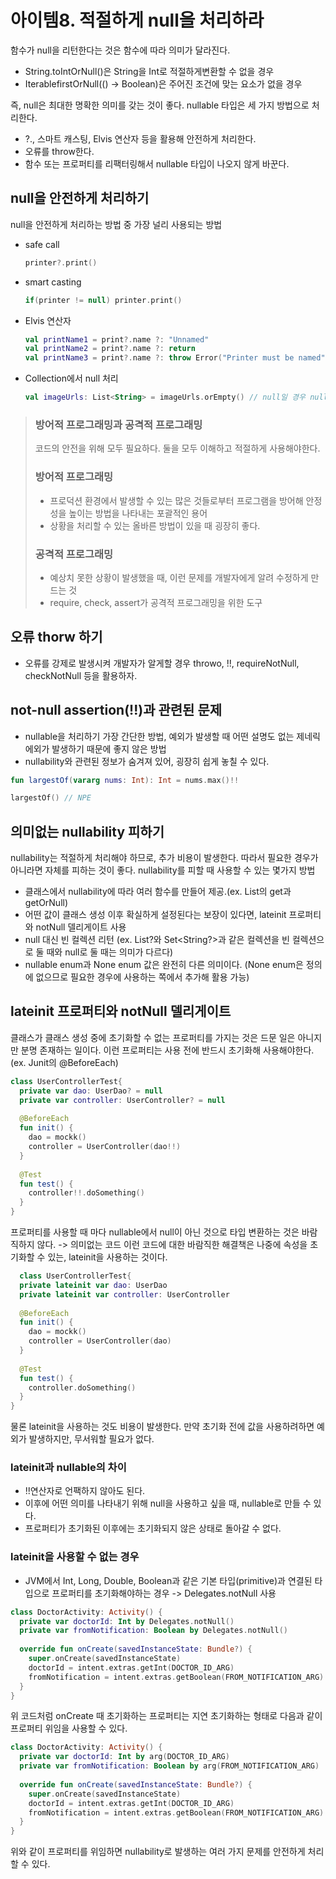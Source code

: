 # 아이템8. 적절하게 null을 처리하라

함수가 null을 리턴한다는 것은 함수에 따라 의미가 달라진다.
- String.toIntOrNull()은 String을 Int로 적절하게변환할 수 없을 경우
- Iterable<T>firstOrNull(() -> Boolean)은 주어진 조건에 맞는 요소가 없을 경우
  
즉, null은 최대한 명확한 의미를 갖는 것이 좋다.
nullable 타입은 세 가지 방법으로 처리한다.
- ?., 스마트 캐스팅, Elvis 연산자 등을 활용해 안전하게 처리한다.
- 오류를 throw한다.
- 함수 또는 프로퍼티를 리팩터링해서 nullable 타입이 나오지 않게 바꾼다.
  
## null을 안전하게 처리하기
null을 안전하게 처리하는 방법 중 가장 널리 사용되는 방법
- safe call
  ```kotlin
  printer?.print() 
  ```
- smart casting
  ```kotlin
  if(printer != null) printer.print() 
  ```
- Elvis 연산자
  ```kotlin
  val printName1 = print?.name ?: "Unnamed"
  val printName2 = print?.name ?: return
  val printName3 = print?.name ?: throw Error("Printer must be named")
  ```
- Collection에서 null 처리
  ```kotlin
  val imageUrls: List<String> = imageUrls.orEmpty() // null일 경우 nullable이 아닌 빈 컬렉션 즉, List<String> 리턴
  ```

> ### 방어적 프로그래밍과 공격적 프로그래밍
> 
> 코드의 안전을 위해 모두 필요하다. 둘을 모두 이해하고 적절하게 사용해야한다.
> ### 방어적 프로그래밍
> - 프로덕션 환경에서 발생할 수 있는 많은 것들로부터 프로그램을 방어해 안정성을 높이는 방법을 나타내는 포괄적인 용어
> - 상황을 처리할 수 있는 올바른 방법이 있을 때 굉장히 좋다.
> ### 공격적 프로그래밍
> - 예상치 못한 상황이 발생했을 때, 이런 문제를 개발자에게 알려 수정하게 만드는 것
> - require, check, assert가 공격적 프로그래밍을 위한 도구

## 오류 thorw 하기
- 오류를 강제로 발생시켜 개발자가 알게할 경우 throwo, !!, requireNotNull, checkNotNull 등을 활용하자.
  
## not-null assertion(!!)과 관련된 문제
  - nullable을 처리하기 가장 간단한 방법, 예외가 발생할 때  어떤 설명도 없는 제네릭 에외가 발생하기 때문에 좋지 않은 방법
  - nullability와 관련된 정보가 숨겨져 있어, 굉장히 쉽게 놓칠 수 있다.
  ```kotlin
  fun largestOf(vararg nums: Int): Int = nums.max()!!
  
  largestOf() // NPE
  ```
  
## 의미없는 nullability 피하기
nullability는 적절하게 처리해야 하므로, 추가 비용이 발생한다. 따라서 필요한 경우가 아니라면 자체를 피하는 것이 좋다.
nullability를 피할 때 사용할 수 있는 몇가지 방법
- 클래스에서 nullability에 따라 여러 함수를 만들어 제공.(ex. List의 get과 getOrNull)
- 어떤 값이 클래스 생성 이후 확실하게 설정된다는 보장이 있다면, lateinit 프로퍼티와 notNull 델리게이트 사용
- null 대신 빈 컬렉션 리턴 (ex. List<Int>?와 Set<String?>과 같은 컬렉션을 빈 컬렉션으로 둘 때와 null로 둘 때는 의미가 다르다)
- nullable enum과 None enum 값은 완전히 다른 의미이다. (None enum은 정의에 없으므로 필요한 경우에 사용하는 쪽에서 추가해 활용 가능)

## lateinit 프로퍼티와 notNull 델리게이트
클래스가 클래스 생성 중에 초기화할 수 없는 프로퍼티를 가지는 것은 드문 일은 아니지만 분명 존재하는 일이다.
이런 프로퍼티는 사용 전에 반드시 초기화해 사용해야한다. (ex. Junit의 @BeforeEach)
```kotlin
class UserControllerTest{
  private var dao: UserDao? = null
  private var controller: UserController? = null
  
  @BeforeEach
  fun init() {
    dao = mockk()
    controller = UserController(dao!!)
  }
  
  @Test
  fun test() {
    controller!!.doSomething()
  }
}
```
프로퍼티를 사용할 때 마다 nullable에서 null이 아닌 것으로 타입 변환하는 것은 바람직하지 않다. -> 의미없는 코드
이런 코드에 대한 바람직한 해결책은 나중에 속성을 초기화할 수 있는, lateinit을 사용하는 것이다.
```kotlin
  class UserControllerTest{
  private lateinit var dao: UserDao
  private lateinit var controller: UserController
  
  @BeforeEach
  fun init() {
    dao = mockk()
    controller = UserController(dao)
  }
  
  @Test
  fun test() {
    controller.doSomething()
  }
}
```
물론 lateinit을 사용하는 것도 비용이 발생한다.
만약 초기화 전에 값을 사용하려하면 예외가 발생하지만, 무서워할 필요가 없다.
### lateinit과 nullable의 차이
- !!연산자로 언팩하지 않아도 된다.
- 이후에 어떤 의미를 나타내기 위해 null을 사용하고 싶을 때, nullable로 만들 수 있다.
- 프로퍼티가 초기화된 이후에는 초기화되지 않은 상태로 돌아갈 수 없다.
  
### lateinit을 사용할 수 없는 경우
- JVM에서 Int, Long, Double, Boolean과 같은 기본 타입(primitive)과 연결된 타입으로 프로퍼티를 초기화해야하는 경우 -> Delegates.notNull 사용
```kotlin
class DoctorActivity: Activity() {
  private var doctorId: Int by Delegates.notNull()
  private var fromNotification: Boolean by Delegates.notNull()
  
  override fun onCreate(savedInstanceState: Bundle?) {
    super.onCreate(savedInstanceState)
    doctorId = intent.extras.getInt(DOCTOR_ID_ARG)
    fromNotification = intent.extras.getBoolean(FROM_NOTIFICATION_ARG)
  }
}
```
위 코드처럼 onCreate 때 초기화하는 프로퍼티는 지연 초기화하는 형태로 다음과 같이 프로퍼티 위임을 사용할 수 있다.
```kotlin
class DoctorActivity: Activity() {
  private var doctorId: Int by arg(DOCTOR_ID_ARG)
  private var fromNotification: Boolean by arg(FROM_NOTIFICATION_ARG)
  
  override fun onCreate(savedInstanceState: Bundle?) {
    super.onCreate(savedInstanceState)
    doctorId = intent.extras.getInt(DOCTOR_ID_ARG)
    fromNotification = intent.extras.getBoolean(FROM_NOTIFICATION_ARG)
  }
}
```
위와 같이 프로퍼티를 위임하면 nullability로 발생하는 여러 가지 문제를 안전하게 처리할 수 있다.
